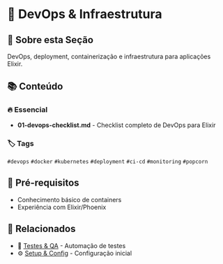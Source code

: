 # 🚢 DevOps & Infraestrutura

## 🎯 Sobre esta Seção

DevOps, deployment, containerização e infraestrutura para aplicações Elixir.

## 📚 Conteúdo

### 🔥 Essencial
- **01-devops-checklist.md** - Checklist completo de DevOps para Elixir

### 🏷️ Tags
`#devops` `#docker` `#kubernetes` `#deployment` `#ci-cd` `#monitoring` `#popcorn`

## 🎯 Pré-requisitos
- Conhecimento básico de containers
- Experiência com Elixir/Phoenix

## 🔗 Relacionados
- 🧪 [Testes & QA](../05-testes-qa/) - Automação de testes
- ⚙️ [Setup & Config](../09-setup-config/) - Configuração inicial
